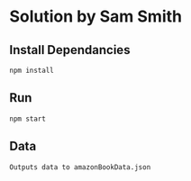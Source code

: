 #   Solution by Sam Smith


## Install Dependancies
	npm install

## Run
	npm start

## Data
	Outputs data to amazonBookData.json